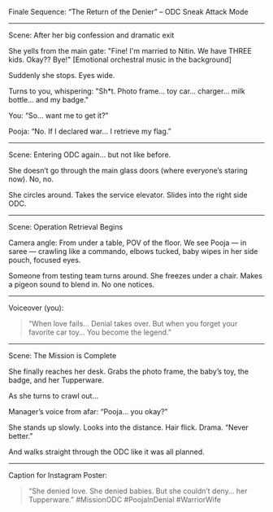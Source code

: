 Finale Sequence: “The Return of the Denier” – ODC Sneak Attack Mode


---

Scene: After her big confession and dramatic exit

She yells from the main gate:
"Fine! I'm married to Nitin. We have THREE kids. Okay?? Bye!"
[Emotional orchestral music in the background]

Suddenly she stops. Eyes wide.

Turns to you, whispering:
"Sh*t. Photo frame... toy car... charger... milk bottle… and my badge."

You:
“So… want me to get it?”

Pooja:
“No. If I declared war… I retrieve my flag.”


---

Scene: Entering ODC again... but not like before.

She doesn’t go through the main glass doors (where everyone’s staring now).
No, no.

She circles around.
Takes the service elevator.
Slides into the right side ODC.


---

Scene: Operation Retrieval Begins

Camera angle: From under a table, POV of the floor.
We see Pooja — in saree — crawling like a commando, elbows tucked, baby wipes in her side pouch, focused eyes.

Someone from testing team turns around.
She freezes under a chair.
Makes a pigeon sound to blend in.
No one notices.


---

Voiceover (you):

> “When love fails...
Denial takes over.
But when you forget your favorite car toy…
You become the legend.”




---

Scene: The Mission is Complete

She finally reaches her desk.
Grabs the photo frame, the baby’s toy, the badge, and her Tupperware.

As she turns to crawl out...

Manager’s voice from afar:
“Pooja… you okay?”

She stands up slowly.
Looks into the distance.
Hair flick. Drama.
“Never better.”

And walks straight through the ODC like it was all planned.


---

Caption for Instagram Poster:

> “She denied love. She denied babies.
But she couldn’t deny… her Tupperware.”
#MissionODC #PoojaInDenial #WarriorWife